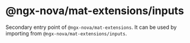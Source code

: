 # @ngx-nova/mat-extensions/inputs

Secondary entry point of `@ngx-nova/mat-extensions`. It can be used by importing from `@ngx-nova/mat-extensions/inputs`.
